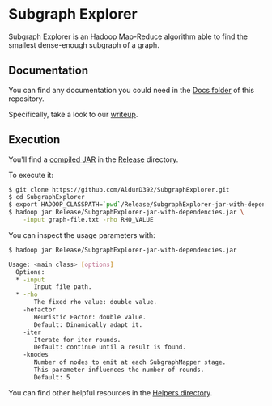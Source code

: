 # Subgraph Explorer
Subgraph Explorer is an Hadoop Map-Reduce algorithm able to find the smallest dense-enough subgraph of a graph.

## Documentation
You can find any documentation you could need in the [Docs folder](Docs) of this repository.

Specifically, take a look to our [writeup](Docs/BigDataContestWriteUp.pdf).

## Execution
You'll find a [compiled JAR](Release/BigDataContest-jar-with-dependencies.jar) in the [Release](Release) directory.

To execute it:
```bash
$ git clone https://github.com/AldurD392/SubgraphExplorer.git
$ cd SubgraphExplorer
$ export HADOOP_CLASSPATH=`pwd`/Release/SubgraphExplorer-jar-with-dependencies.jar
$ hadoop jar Release/SubgraphExplorer-jar-with-dependencies.jar \
    -input graph-file.txt -rho RHO_VALUE
```

You can inspect the usage parameters with:
```bash
$ hadoop jar Release/SubgraphExplorer-jar-with-dependencies.jar

Usage: <main class> [options]
  Options:
  * -input
       Input file path.
  * -rho
       The fixed rho value: double value.
    -hefactor
       Heuristic Factor: double value.
       Default: Dinamically adapt it.
    -iter
       Iterate for iter rounds.
       Default: continue until a result is found.
    -knodes
       Number of nodes to emit at each SubgraphMapper stage. 
       This parameter influences the number of rounds.
       Default: 5
```
You can find other helpful resources in the [Helpers directory](Helpers).
